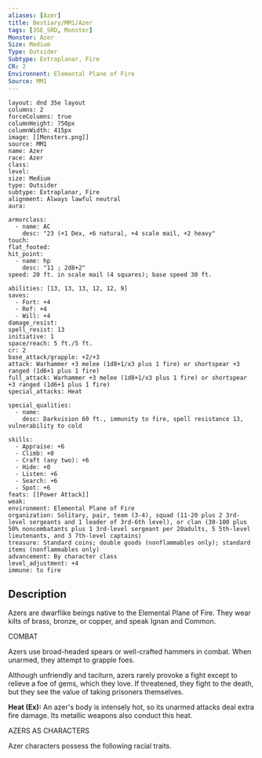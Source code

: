 ```yaml
---
aliases: [Azer]
title: Bestiary/MM1/Azer
tags: [35E_SRD, Monster]
Monster: Azer
Size: Medium
Type: Outsider
Subtype: Extraplanar, Fire
CR: 2
Environnent: Elemental Plane of Fire
Source: MM1
---
```


```statblock
layout: dnd 35e layout
columns: 2
forceColumns: true
columnHeight: 750px
columnWidth: 415px
image: [[Monsters.png]]
source: MM1
name: Azer
race: Azer
class: 
level: 
size: Medium
type: Outsider
subtype: Extraplanar, Fire
alignment: Always lawful neutral
aura: 

armorclass:
  - name: AC
    desc: "23 (+1 Dex, +6 natural, +4 scale mail, +2 heavy"
touch: 
flat_footed: 
hit_point:
  - name: hp
    desc: "11 ; 2d8+2"
speed: 20 ft. in scale mail (4 squares); base speed 30 ft.

abilities: [13, 13, 13, 12, 12, 9]
saves:
  - Fort: +4
  - Ref: +4
  - Will: +4
damage_resist: 
spell_resist: 13
initiative: 1
space/reach: 5 ft./5 ft.
cr: 2
base_attack/grapple: +2/+3
attack: Warhammer +3 melee (1d8+1/x3 plus 1 fire) or shortspear +3 ranged (1d6+1 plus 1 fire)
full_attack: Warhammer +3 melee (1d8+1/x3 plus 1 fire) or shortspear +3 ranged (1d6+1 plus 1 fire)
special_attacks: Heat

special_qualities:
  - name: 
    desc: Darkvision 60 ft., immunity to fire, spell resistance 13, vulnerability to cold

skills:
  - Appraise: +6
  - Climb: +0
  - Craft (any two): +6
  - Hide: +0
  - Listen: +6
  - Search: +6
  - Spot: +6
feats: [[Power Attack]]
weak: 
environment: Elemental Plane of Fire
organization: Solitary, pair, team (3-4), squad (11-20 plus 2 3rd-level sergeants and 1 leader of 3rd-6th level), or clan (30-100 plus 50% noncombatants plus 1 3rd-level sergeant per 20adults, 5 5th-level lieutenants, and 3 7th-level captains)
treasure: Standard coins; double goods (nonflammables only); standard items (nonflammables only)
advancement: By character class
level_adjustment: +4
immune: to fire
```

## Description

<p>Azers are dwarflike beings native to the Elemental Plane of Fire. They wear kilts of brass, bronze, or copper, and speak Ignan and Common.</p>
<p>COMBAT</p>
<p>Azers use broad-headed spears or well-crafted hammers in combat. When unarmed, they attempt to grapple foes.</p>
<p>Although unfriendly and taciturn, azers rarely provoke a fight except to relieve a foe of gems, which they love. If threatened, they fight to the death, but they see the value of taking prisoners themselves.</p>
<p>
            <b>Heat (Ex):</b> An azer's body is intensely hot, so its unarmed attacks deal extra fire damage. Its metallic weapons also conduct this heat.</p>
<p>AZERS AS CHARACTERS</p>
<p>Azer characters possess the following racial traits.</p>
<p>
          </p>